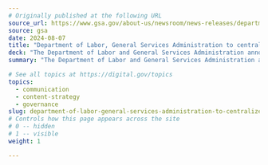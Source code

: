 ```yaml
---
# Originally published at the following URL
source_url: https://www.gsa.gov/about-us/newsroom/news-releases/department-of-labor-general-services-administration-to-centralize-government-be-08072024
source: gsa
date: 2024-08-07
title: "Department of Labor, General Services Administration to centralize government benefits information on USA.gov and USAGov en Español"
deck: "The Department of Labor and General Services Administration announced that Benefits.gov will be discontinued in September 2024, with its services and information being centralized on USA.gov and USAGov en Español. This move, aligned with Executive Order 14058, aims to create a seamless, user-friendly experience for accessing government benefits in both English and Spanish. The new platform will feature improved navigation, benefit-finding tools, focusing on equitable access to information." 
summary: "The Department of Labor and General Services Administration announced that Benefits.gov will be discontinued in September 2024, with its services and information being centralized on USA.gov and USAGov en Español. This move, aligned with Executive Order 14058, aims to create a seamless, user-friendly experience for accessing government benefits in both English and Spanish. The new platform will feature improved navigation, benefit-finding tools, focusing on equitable access to information."

# See all topics at https://digital.gov/topics
topics:
  - communication
  - content-strategy
  - governance
slug: department-of-labor-general-services-administration-to-centralize-government-benefits-information-on-usagov-and-usagov-en-espanol
# Controls how this page appears across the site
# 0 -- hidden
# 1 -- visible
weight: 1

---
```


